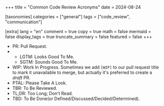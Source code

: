 +++
title = "Common Code Review Acronyms"
date = 2024-08-24

[taxonomies]
categories = ["general"]
tags = ["code_review", "communication"]

[extra]
lang = "en"
comment = true
copy = true
math = false
mermaid = false
display_tags = true
truncate_summary = false
featured = false
+++

- PR: Pull Request.
-
  - LGTM: Looks Good To Me.
  - SGTM: Sounds Good To Me.
- WIP: Work In Progress. Sometimes we add `[WIP]` to our pull request title to mark it unavailable to merge, but actually it's preferred to create a _draft_ PR.
- PTAL: Please Take A Look.
- TBR: To Be Reviewed.
- TL;DR: Too Long; Don't Read.
- TBD: To Be Done(or Defined/Discussed/Decided/Determined).
